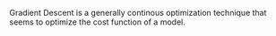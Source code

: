 Gradient Descent is a generally continous optimization technique that seems to optimize the cost function of a model. 

